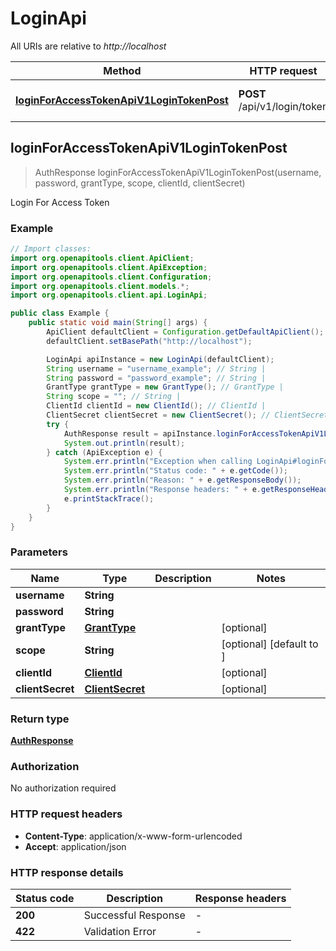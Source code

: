 # LoginApi

All URIs are relative to *http://localhost*

| Method | HTTP request | Description |
|------------- | ------------- | -------------|
| [**loginForAccessTokenApiV1LoginTokenPost**](LoginApi.md#loginForAccessTokenApiV1LoginTokenPost) | **POST** /api/v1/login/token | Login For Access Token |



## loginForAccessTokenApiV1LoginTokenPost

> AuthResponse loginForAccessTokenApiV1LoginTokenPost(username, password, grantType, scope, clientId, clientSecret)

Login For Access Token

### Example

```java
// Import classes:
import org.openapitools.client.ApiClient;
import org.openapitools.client.ApiException;
import org.openapitools.client.Configuration;
import org.openapitools.client.models.*;
import org.openapitools.client.api.LoginApi;

public class Example {
    public static void main(String[] args) {
        ApiClient defaultClient = Configuration.getDefaultApiClient();
        defaultClient.setBasePath("http://localhost");

        LoginApi apiInstance = new LoginApi(defaultClient);
        String username = "username_example"; // String | 
        String password = "password_example"; // String | 
        GrantType grantType = new GrantType(); // GrantType | 
        String scope = ""; // String | 
        ClientId clientId = new ClientId(); // ClientId | 
        ClientSecret clientSecret = new ClientSecret(); // ClientSecret | 
        try {
            AuthResponse result = apiInstance.loginForAccessTokenApiV1LoginTokenPost(username, password, grantType, scope, clientId, clientSecret);
            System.out.println(result);
        } catch (ApiException e) {
            System.err.println("Exception when calling LoginApi#loginForAccessTokenApiV1LoginTokenPost");
            System.err.println("Status code: " + e.getCode());
            System.err.println("Reason: " + e.getResponseBody());
            System.err.println("Response headers: " + e.getResponseHeaders());
            e.printStackTrace();
        }
    }
}
```

### Parameters


| Name | Type | Description  | Notes |
|------------- | ------------- | ------------- | -------------|
| **username** | **String**|  | |
| **password** | **String**|  | |
| **grantType** | [**GrantType**](GrantType.md)|  | [optional] |
| **scope** | **String**|  | [optional] [default to ] |
| **clientId** | [**ClientId**](ClientId.md)|  | [optional] |
| **clientSecret** | [**ClientSecret**](ClientSecret.md)|  | [optional] |

### Return type

[**AuthResponse**](AuthResponse.md)

### Authorization

No authorization required

### HTTP request headers

- **Content-Type**: application/x-www-form-urlencoded
- **Accept**: application/json


### HTTP response details
| Status code | Description | Response headers |
|-------------|-------------|------------------|
| **200** | Successful Response |  -  |
| **422** | Validation Error |  -  |

